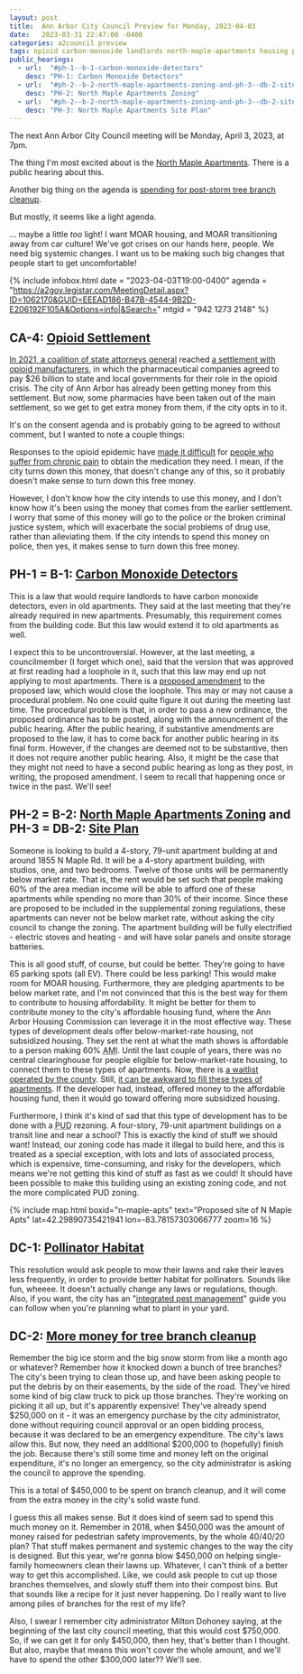 ```yaml
---
layout: post
title:  Ann Arbor City Council Preview for Monday, 2023-04-03
date:   2023-03-31 22:47:00 -0400
categories: a2council preview
tags: opioid carbon-monoxide landlords north-maple-apartments housing pud affordable-housing pollinators lawns storm debris
public_hearings:
  - url:  "#ph-1--b-1-carbon-monoxide-detectors"
    desc: "PH-1: Carbon Monoxide Detectors"
  - url:  "#ph-2--b-2-north-maple-apartments-zoning-and-ph-3--db-2-site-plan"
    desc: "PH-2: North Maple Apartments Zoning"
  - url:  "#ph-2--b-2-north-maple-apartments-zoning-and-ph-3--db-2-site-plan"
    desc: "PH-3: North Maple Apartments Site Plan"
---
```

<style>.post-content { font-size: 1.3rem; }</style>

<span class="h-event">The next <span class="p-name">Ann Arbor City Council meeting</span> will be <time class="dt-start" datetime="2023-04-03T19:00-0400">Monday, April 3, 2023, at 7pm</time>.</span>

The thing I'm most excited about is the [North Maple Apartments](#ph-2--b-2-north-maple-apartments-zoning-and-ph-3--db-2-site-plan).  There is a public hearing about this.

Another big thing on the agenda is [spending for post-storm tree branch cleanup](#dc-2-more-money-for-tree-branch-cleanup).

But mostly, it seems like a light agenda.

... maybe a little _too_ light!  I want MOAR housing, and MOAR transitioning away from car culture!  We've got crises on our hands here, people.  We need big systemic changes.  I want us to be making such big changes that people start to get uncomfortable!

<!--more-->

{% include infobox.html 
  date    = "2023-04-03T19:00-0400"
  agenda  = "https://a2gov.legistar.com/MeetingDetail.aspx?ID=1062170&GUID=EEEAD186-B47B-4544-9B2D-E206192F105A&Options=info|&Search="
  mtgid   = "942 1273 2148"
%}

## CA-4: [Opioid Settlement](https://a2gov.legistar.com/LegislationDetail.aspx?ID=6103430&GUID=664614CA-03AB-4E08-A6E9-6845E36BD75E&Options=&Search=&FullText=1)

[In 2021, a coalition of state attorneys general](https://www.npr.org/2021/07/21/1018881195/state-attorneys-general-26-billion-opioid-settlement) reached [a settlement with opioid manufacturers](https://nationalopioidsettlement.com/executive-summary/), in which the pharmaceutical companies agreed to pay $26 billion to state and local governments for their role in the opioid crisis.  The city of Ann Arbor has already been getting money from this settlement.  But now, some pharmacies have been taken out of the main settlement, so we get to get extra money from them, if the city opts in to it.  

It's on the consent agenda and is probably going to be agreed to without comment, but I wanted to note a couple things:

Responses to the opioid epidemic have [made it difficult](https://www.forbes.com/sites/andrewpulrang/2021/03/17/people-with-chronic-pain-are-claiming-a-voice-in-the-opioids-crisis/?sh=3e5522e26c27) for [people who suffer from chronic pain](https://nationalpain.org/) to obtain the medication they need.  I mean, if the city turns down this money, that doesn't change any of this, so it probably doesn't make sense to turn down this free money.

However, I don't know how the city intends to use this money, and I don't know how it's been using the money that comes from the earlier settlement.  I worry that some of this money will go to the police or the broken criminal justice system, which will exacerbate the social problems of drug use, rather than alleviating them.  If the city intends to spend this money on police, then yes, it makes sense to turn down this free money.

## PH-1 = B-1: [Carbon Monoxide Detectors](https://a2gov.legistar.com/LegislationDetail.aspx?ID=6066147&GUID=FC934D70-B535-460B-AD6F-57691EB287CC&Options=&Search=)

This is a law that would require landlords to have carbon monoxide detectors, even in old apartments.  They said at the last meeting that they're already required in new apartments. Presumably, this requirement comes from the building code.  But this law would extend it to old apartments as well.

I expect this to be uncontroversial.  However, at the last meeting, a councilmember (I forget which one), said that the version that was approved at first reading had a loophole in it, such that this law may end up not applying to most apartments.  There is a [proposed amendment](https://a2gov.legistar.com/View.ashx?M=F&ID=11772470&GUID=41D531F8-450D-44D3-A70A-4C63955CB7D5) to the proposed law, which would close the loophole.  This may or may not cause a procedural problem.  No one could quite figure it out during the meeting last time.  The procedural problem is that, in order to pass a new ordinance, the proposed ordinance has to be posted, along with the announcement of the public hearing.  After the public hearing, if substantive amendments are proposed to the law, it has to come back for another public hearing in its final form.  However, if the changes are deemed not to be substantive, then it does not require another public hearing.  Also, it might be the case that they might not need to have a second public hearing as long as they post, in writing, the proposed amendment.  I seem to recall that happening once or twice in the past.  We'll see!

## PH-2 = B-2: [North Maple Apartments Zoning](https://a2gov.legistar.com/LegislationDetail.aspx?ID=6035859&GUID=39B047F9-86E1-4368-AA20-411DDA2260DF&Options=&Search=) and PH-3 = DB-2: [Site Plan](https://a2gov.legistar.com/LegislationDetail.aspx?ID=6113008&GUID=DCC308AD-51E6-46CF-A079-17C0FAB214A0&Options=&Search=)

Someone is looking to build a 4-story, 79-unit apartment building at and around <span class="h-adr adr"><span class="p-street-address street-address">1855 N Maple Rd</span><abbr class="p-locality locality" title="Ann Arbor"></abbr><abbr class="p-region region" title="MI"></abbr><abbr class="p-postal-code postal-code" title="48103"></abbr><abbr class="p-country-name country-name" title="United States"></abbr></span>.  It will be a 4-story apartment building, with studios, one, and two bedrooms.  Twelve of those units will be permanently below market rate.  That is, the rent would be set such that people making 60% of the area median income will be able to afford one of these apartments while spending no more than 30% of their income.  Since these are proposed to be included in the supplemental zoning regulations, these apartments can never not be below market rate, without asking the city council to change the zoning. The apartment building will be fully electrified - electric stoves and heating - and will have solar panels and onsite storage batteries.

This is all good stuff, of course, but could be better.  They're going to have 65 parking spots (all EV).  There could be less parking!  This would make room for MOAR housing.  Furthermore, they are pledging apartments to be below market rate, and I'm not convinced that this is the best way for them to contribute to housing affordability.  It might be better for them to contribute money to the city's affordable housing fund, where the Ann Arbor Housing Commission can leverage it in the most effective way.  These types of development deals offer below-market-rate housing, not subsidized housing.  They set the rent at what the math shows is affordable to a person making 60% <abbr title="area median income">AMI</abbr>.  Until the last couple of years, there was no central clearinghouse for people eligible for below-market-rate housing, to connect them to these types of apartments.  Now, there is [a waitlist operated by the county](https://www.annarborwaitlist.com/).  Still, [it can be awkward to fill these types of apartments](https://www.mlive.com/news/ann-arbor/2021/02/finding-people-to-fill-2-affordable-housing-units-in-ann-arbor-turns-out-to-be-a-challenge.html).  If the developer had, instead, offered money to the affordable housing fund, then it would go toward offering more subsidized housing.

Furthermore, I think it's kind of sad that this type of development has to be done with a <abbr title="Planned Unit Development">PUD</abbr> rezoning.  A four-story, 79-unit apartment buildings on a transit line and near a school?  This is exactly the kind of stuff we should want!  Instead, our zoning code has made it illegal to build here, and this is treated as a special exception, with lots and lots of associated process, which is expensive, time-consuming, and risky for the developers, which means we're not getting this kind of stuff as fast as we could!  It should have been possible to make this building using an existing zoning code, and not the more complicated PUD zoning.

{% include map.html boxid="n-maple-apts" text="Proposed site of N Maple Apts" lat=42.29890735421941 lon=-83.78157303066777 zoom=16 %}


## DC-1: [Pollinator Habitat](https://a2gov.legistar.com/LegislationDetail.aspx?ID=6114207&GUID=9D5AB69B-D0A1-4C6E-B0CB-9BE70362E838&Options=&Search=)

This resolution would ask people to mow their lawns and rake their leaves less frequently, in order to provide better habitat for pollinators.  Sounds like fun, wheeee.  It doesn't actually change any laws or regulations, though.  Also, if you want, the city has an "[integrated pest management](https://www.a2gov.org/ipm)" guide you can follow when you're planning what to plant in your yard.

## DC-2: [More money for tree branch cleanup](https://a2gov.legistar.com/LegislationDetail.aspx?ID=6116839&GUID=D0E12127-2529-4839-A8E3-0F38BA871249&Options=&Search=)

Remember the big ice storm and the big snow storm from like a month ago or whatever?  Remember how it knocked down a bunch of tree branches?  The city's been trying to clean those up, and have been asking people to put the debris by on their easements, by the side of the road.  They've hired some kind of big claw truck to pick up those branches.  They're working on picking it all up, but it's apparently expensive!  They've already spend $250,000 on it - it was an emergency purchase by the city administrator, done without requiring council approval or an open bidding process, because it was declared to be an emergency expenditure.  The city's laws allow this.  But now, they need an additional $200,000 to (hopefully) finish the job.  Because there's still some time and money left on the original expenditure, it's no longer an emergency, so the city administrator is asking the council to approve the spending.

This is a total of $450,000 to be spent on branch cleanup, and it will come from the extra money in the city's solid waste fund.

I guess this all makes sense.  But it does kind of seem sad to spend this much money on it.  Remember in 2018, when $450,000 was the amount of money raised for pedestrian safety improvements, by the whole 40/40/20 plan?  That stuff makes permanent and systemic changes to the way the city is designed.  But this year, we're gonna blow $450,000 on helping single-family homeowners clean their lawns up.  Whatever, I can't think of a better way to get this accomplished.  Like, we could ask people to cut up those branches themselves, and slowly stuff them into their compost bins.  But that sounds like a recipe for it just never happening.  Do I really want to live among piles of branches for the rest of my life?

Also, I swear I remember city administrator Milton Dohoney saying, at the beginning of the last city council meeting, that this would cost $750,000.  So, if we can get it for only $450,000, then hey, that's better than I thought.  But also, maybe that means this won't cover the whole amount, and we'll have to spend the other $300,000 later??  We'll see.
